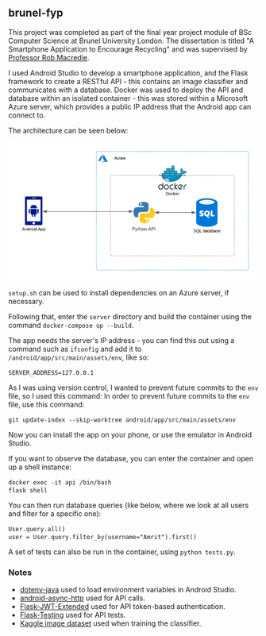 ## brunel-fyp

This project was completed as part of the final year project module of BSc Computer Science at Brunel University London. The dissertation is titled "A Smartphone Application to Encourage Recycling" and was supervised by [Professor Rob Macredie](https://www.brunel.ac.uk/people/robert-macredie).

I used Android Studio to develop a smartphone application, and the Flask framework to create a RESTful API - this contains an image classifier and communicates with a database. Docker was used to deploy the API and database within an isolated container - this was stored within a Microsoft Azure server, which provides a public IP address that the Android app can connect to.

The architecture can be seen below:

![image](diagram.png)

`setup.sh` can be used to install dependencies on an Azure server, if necessary.

Following that, enter the `server` directory and build the container using the command `docker-compose up --build`.

The app needs the server's IP address - you can find this out using a command such as `ifconfig` and add it to `/android/app/src/main/assets/env`, like so:
```
SERVER_ADDRESS=127.0.0.1
```

As I was using version control, I wanted to prevent future commits to the `env` file, so I used this command: In order to prevent future commits to the `env` file, use this command:
```
git update-index --skip-worktree android/app/src/main/assets/env
```

Now you can install the app on your phone, or use the emulator in Android Studio.

If you want to observe the database, you can enter the container and open up a shell instance:
```
docker exec -it api /bin/bash
flask shell 
```

You can then run database queries (like below, where we look at all users and filter for a specific one):
```
User.query.all()
user = User.query.filter_by(username="Amrit").first()
```

A set of tests can also be run in the container, using `python tests.py`.

### Notes
* [dotenv-java](https://github.com/cdimascio/dotenv-java) used to load environment variables in Android Studio.
* [android-async-http](https://loopj.com/android-async-http/) used for API calls.
* [Flask-JWT-Extended](https://flask-jwt-extended.readthedocs.io/en/stable/) used for API token-based authentication.
* [Flask-Testing](https://pythonhosted.org/Flask-Testing/) used for API tests.
* [Kaggle image dataset](https://www.kaggle.com/piaoya/plastic-recycling-codes) used when training the classifier.
